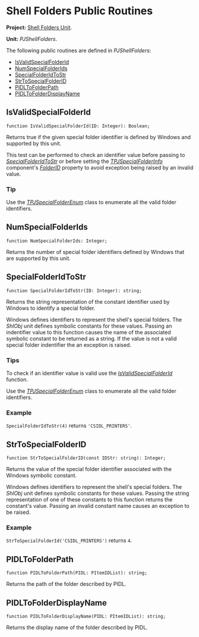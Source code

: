 <a href='Hidden comment: 
$Rev$
$Date$
'></a>

# Shell Folders Public Routines #

**Project:** [Shell Folders Unit](ShellFoldersUnit.md).

**Unit:** _PJShellFolders_.

The following public routines are defined in _PJShellFolders_:

  * [IsValidSpecialFolderId](#IsValidSpecialFolderId.md)
  * [NumSpecialFolderIds](#NumSpecialFolderIds.md)
  * [SpecialFolderIdToStr](#SpecialFolderIdToStr.md)
  * [StrToSpecialFolderID](#StrToSpecialFolderID.md)
  * [PIDLToFolderPath](#PIDLToFolderPath.md)
  * [PIDLToFolderDisplayName](#PIDLToFolderDisplayName.md)

## IsValidSpecialFolderId ##

```
function IsValidSpecialFolderId(ID: Integer): Boolean;
```

Returns true if the given special folder identifier is defined by Windows and supported by this unit.

This test can be performed to check an identifier value before passing to _[SpecialFolderIdToStr](#SpecialFolderIdToStr.md)_ or before setting the _[TPJSpecialFolderInfo](TPJSpecialFolderInfo.md)_ component's _[FolderID](TPJSpecialFolderInfoFolderID.md)_ property to avoid exception being raised by an invalid value.

### Tip ###

Use the _[TPJSpecialFolderEnum](TPJSpecialFolderEnum.md)_ class to enumerate all the valid folder identifiers.

## NumSpecialFolderIds ##

```
function NumSpecialFolderIds: Integer;
```

Returns the number of special folder identifiers defined by Windows that are supported by this unit.

## SpecialFolderIdToStr ##

```
function SpecialFolderIdToStr(ID: Integer): string;
```

Returns the string representation of the constant identifier used by Windows to identify a special folder.

Windows defines identifiers to represent the shell's special folders. The _ShlObj_ unit defines symbolic constants for these values. Passing an indentifier value to this function causes the name of the associated symbolic constant to be returned as a string. If the value is not a valid special folder indentifier the an exception is raised.

### Tips ###

To check if an identifier value is valid use the _[IsValidSpecialFolderId](#IsValidSpecialFolderId.md)_ function.

Use the _[TPJSpecialFolderEnum](TPJSpecialFolderEnum.md)_ class to enumerate all the valid folder identifiers.

### Example ###

`SpecialFolderIdToStr(4)` returns `'CSIDL_PRINTERS'`.

## StrToSpecialFolderID ##

```
function StrToSpecialFolderID(const IDStr: string): Integer;
```

Returns the value of the special folder identifier associated with the Windows symbolic constant.

Windows defines identifiers to represent the shell's special folders. The _ShlObj_ unit defines symbolic constants for these values. Passing the string representation of one of these constants to this function returns the constant's value.  Passing an invalid constant name causes an exception to be raised.

### Example ###

`StrToSpecialFolderId('CSIDL_PRINTERS')` returns `4`.

## PIDLToFolderPath ##

```
function PIDLToFolderPath(PIDL: PItemIDList): string;
```

Returns the path of the folder described by PIDL.

## PIDLToFolderDisplayName ##

```
function PIDLToFolderDisplayName(PIDL: PItemIDList): string;
```

Returns the display name of the folder described by PIDL.
